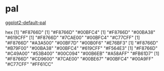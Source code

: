 # pal

[ggplot2-default-pal](./ggplot2-pal.png)

hex
[1] "#F8766D"
[1] "#F8766D" "#00BFC4"
[1] "#F8766D" "#00BA38" "#619CFF"
[1] "#F8766D" "#7CAE00" "#00BFC4" "#C77CFF"
[1] "#F8766D" "#A3A500" "#00BF7D" "#00B0F6" "#E76BF3"
[1] "#F8766D" "#B79F00" "#00BA38" "#00BFC4" "#619CFF" "#F564E3"
[1] "#F8766D" "#C49A00" "#53B400" "#00C094" "#00B6EB" "#A58AFF" "#FB61D7"
[1] "#F8766D" "#CD9600" "#7CAE00" "#00BE67" "#00BFC4" "#00A9FF" "#C77CFF" "#FF61CC"